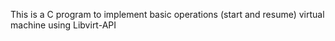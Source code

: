 This is a C program to implement basic operations (start and resume) virtual machine using Libvirt-API
